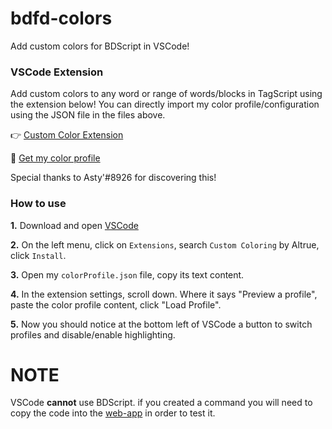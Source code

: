 # bdfd-colors
Add custom colors for BDScript in VSCode!

### VSCode Extension
Add custom colors to any word or range of words/blocks in TagScript using the extension below!
You can directly import my color profile/configuration using the JSON file in the files above.

👉 [Custom Color Extension](https://marketplace.visualstudio.com/items?itemName=altrue.CustomColoring)

🎨 [Get my color profile](https://github.com/oriel-beck/bdfd-colors/blob/main/colorProfile.json)

Special thanks to Asty'#8926 for discovering this!

### How to use
**1.** Download and open [VSCode](https://code.visualstudio.com/)

**2.** On the left menu, click on `Extensions`, search `Custom Coloring` by Altrue, click `Install`.

**3.** Open my `colorProfile.json` file, copy its text content.

**4.** In the extension settings, scroll down. Where it says "Preview a profile", paste the color profile content, click "Load Profile".

**5.** Now you should notice at the bottom left of VSCode a button to switch profiles and disable/enable highlighting.

# NOTE
VSCode **cannot** use BDScript. if you created a command you will need to copy the code into the [web-app](https://botdesignerdiscord.com/app/) in order to test it.
